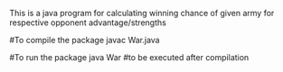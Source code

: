 This is a java program for calculating winning chance of given army for respective opponent advantage/strengths

#To compile the package
javac War.java

#To run the package
java War #to be executed after compilation 